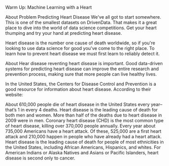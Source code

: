 Warm Up: Machine Learning with a Heart

About Problem
Predicting Heart Disease
We've all got to start somewhere. This is one of the smallest datasets on DrivenData. That makes it a great place to dive into the world of data science competitions. Get your heart thumping and try your hand at predicting heart disease.

Heart disease is the number one cause of death worldwide, so if you're looking to use data science for good you've come to the right place. To learn how to prevent heart disease we must first learn to reliably detect it.



About Hear disease
reventing heart disease is important. Good data-driven systems for predicting heart disease can improve the entire research and prevention process, making sure that more people can live healthy lives.

In the United States, the Centers for Disease Control and Prevention is a good resource for information about heart disease. According to their website:

About 610,000 people die of heart disease in the United States every year–that’s 1 in every 4 deaths.
Heart disease is the leading cause of death for both men and women. More than half of the deaths due to heart disease in 2009 were in men.
Coronary heart disease (CHD) is the most common type of heart disease, killing over 370,000 people annually.
Every year about 735,000 Americans have a heart attack. Of these, 525,000 are a first heart attack and 210,000 happen in people who have already had a heart attack.
Heart disease is the leading cause of death for people of most ethnicities in the United States, including African Americans, Hispanics, and whites. For American Indians or Alaska Natives and Asians or Pacific Islanders, heart disease is second only to cancer.


